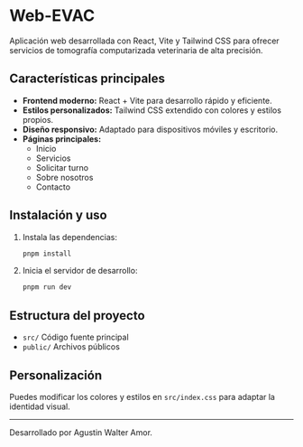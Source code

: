 # Web-EVAC

Aplicación web desarrollada con React, Vite y Tailwind CSS para ofrecer servicios de tomografía computarizada veterinaria de alta precisión.

## Características principales

- **Frontend moderno:** React + Vite para desarrollo rápido y eficiente.
- **Estilos personalizados:** Tailwind CSS extendido con colores y estilos propios.
- **Diseño responsivo:** Adaptado para dispositivos móviles y escritorio.
- **Páginas principales:**
  - Inicio
  - Servicios
  - Solicitar turno
  - Sobre nosotros
  - Contacto

## Instalación y uso

1. Instala las dependencias:
   ```sh
   pnpm install
   ```
2. Inicia el servidor de desarrollo:
   ```sh
   pnpm run dev
   ```

## Estructura del proyecto

- `src/` Código fuente principal
- `public/` Archivos públicos

## Personalización

Puedes modificar los colores y estilos en `src/index.css` para adaptar la identidad visual.

---

Desarrollado por Agustin Walter Amor.
